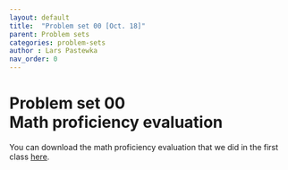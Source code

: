 ```yaml
---
layout: default
title:  "Problem set 00 [Oct. 18]"
parent: Problem sets
categories: problem-sets
author : Lars Pastewka
nav_order: 0
---
```


# Problem set 00 <br/> Math proficiency evaluation

You can download the math proficiency evaluation that we did in the first class [here](exercise_00_students.pdf).
